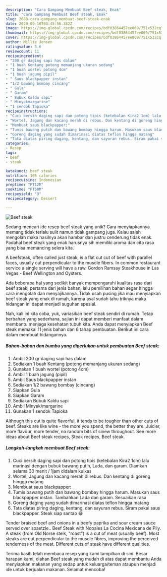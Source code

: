 ```yaml
---
description: "Cara Gampang Membuat Beef steak, Enak"
title: "Cara Gampang Membuat Beef steak, Enak"
slug: 2688-cara-gampang-membuat-beef-steak-enak
date: 2020-09-10T03:45:56.382Z
image: https://img-global.cpcdn.com/recipes/bdf03864457ee069/751x532cq70/beef-steak-foto-resep-utama.jpg
thumbnail: https://img-global.cpcdn.com/recipes/bdf03864457ee069/751x532cq70/beef-steak-foto-resep-utama.jpg
cover: https://img-global.cpcdn.com/recipes/bdf03864457ee069/751x532cq70/beef-steak-foto-resep-utama.jpg
author: Millie Jensen
ratingvalue: 3.6
reviewcount: 11
recipeingredient:
- "200 gr daging sapi has dalam"
- "1 buah Kentang potong memanjang ukuran sedang"
- "1 buah wortel potong 4cm"
- "1 buah jagung pipil"
- " Saus blackpapper instan"
- "1/2 bawang bombay cincang"
- " Gula"
- " Garam"
- " Bubuk Kaldu sapi"
- " Minyakmargarine"
- "1 sendok Tapioka"
recipeinstructions:
- "Cuci bersih daging sapi dan potong tipis (ketebalan Kira2 1cm) lalu marinasi dengan bubuk bawang putih, Lada, dan garam. Diamkan selama 30 menit / 1jam didalam kulkas"
- "Wortel, Jagung dan kacang merah di rebus. Dan kentang di goreng hingga matang"
- "Membuat saus blackpapper:"
- "Tumis bawang putih dan bawang bombay hingga harum. Masukan saus blackpapper instan. Tambahkan Lada dan garam. Sesuaikan rasa"
- "Goreng daging yang sudah dimarinasi diatas teflon hingga matang"
- "Tata diatas piring daging, kentang, dan sayuran rebus. Siram pakai saus blackpapper. Steak siap santap 😁"
categories:
- Resep
tags:
- beef
- steak

katakunci: beef steak 
nutrition: 105 calories
recipecuisine: Indonesian
preptime: "PT12M"
cooktime: "PT50M"
recipeyield: "3"
recipecategory: Dessert

---
```



![Beef steak](https://img-global.cpcdn.com/recipes/bdf03864457ee069/751x532cq70/beef-steak-foto-resep-utama.jpg)

Sedang mencari ide resep beef steak yang unik? Cara menyiapkannya memang tidak terlalu sulit namun tidak gampang juga. Kalau salah mengolah maka hasilnya akan hambar dan justru cenderung tidak enak. Padahal beef steak yang enak harusnya sih memiliki aroma dan cita rasa yang bisa memancing selera kita.

A beefsteak, often called just steak, is a flat cut cut of beef with parallel faces, usually cut perpendicular to the muscle fibers. In common restaurant service a single serving will have a raw. Gordon Ramsay Steakhouse in Las Vegas - Beef Wellington and Oysters.

Ada beberapa hal yang sedikit banyak mempengaruhi kualitas rasa dari beef steak, pertama dari jenis bahan, lalu pemilihan bahan segar hingga cara mengolah dan menyajikannya. Tidak usah pusing jika mau menyiapkan beef steak yang enak di rumah, karena asal sudah tahu triknya maka hidangan ini dapat menjadi suguhan spesial.


Nah, kali ini kita coba, yuk, variasikan beef steak sendiri di rumah. Tetap berbahan yang sederhana, sajian ini dapat memberi manfaat dalam membantu menjaga kesehatan tubuh kita. Anda dapat menyiapkan Beef steak memakai 11 jenis bahan dan 6 tahap pembuatan. Berikut ini cara dalam membuat hidangannya.

<!--inarticleads1-->

##### Bahan-bahan dan bumbu yang diperlukan untuk pembuatan Beef steak:

1. Ambil 200 gr daging sapi has dalam
1. Sediakan 1 buah Kentang (potong memanjang ukuran sedang)
1. Gunakan 1 buah wortel (potong 4cm)
1. Ambil 1 buah jagung (pipil)
1. Ambil  Saus blackpapper instan
1. Sediakan 1/2 bawang bombay (cincang)
1. Siapkan  Gula
1. Siapkan  Garam
1. Sediakan  Bubuk Kaldu sapi
1. Ambil  Minyak/margarine
1. Gunakan 1 sendok Tapioka


Although this cut is quite flavorful, it tends to be tougher than other cuts of beef. Steaks are like wine - the more you spend, the better they are. Juicier, more flavour, more tender, no random bits of sinew throughout. See more ideas about Beef steak recipes, Steak recipes, Beef steak. 

<!--inarticleads2-->

##### Langkah-langkah membuat Beef steak:

1. Cuci bersih daging sapi dan potong tipis (ketebalan Kira2 1cm) lalu marinasi dengan bubuk bawang putih, Lada, dan garam. Diamkan selama 30 menit / 1jam didalam kulkas
1. Wortel, Jagung dan kacang merah di rebus. Dan kentang di goreng hingga matang
1. Membuat saus blackpapper:
1. Tumis bawang putih dan bawang bombay hingga harum. Masukan saus blackpapper instan. Tambahkan Lada dan garam. Sesuaikan rasa
1. Goreng daging yang sudah dimarinasi diatas teflon hingga matang
1. Tata diatas piring daging, kentang, dan sayuran rebus. Siram pakai saus blackpapper. Steak siap santap 😁


Tender braised beef and onions in a beefy paprika and sour cream sauce served over spaetzle.. Beef Steak with Nopales La Cocina Mexicana de Pily. A steak (from Old Norse steik, &#34;roast&#34;) is a cut of meat (usually beef). Most steaks are cut perpendicular to the muscle fibres, improving the perceived tenderness of the meat. Different cuts of steak have different qualities. 

Terima kasih telah membaca resep yang kami tampilkan di sini. Besar harapan kami, olahan Beef steak yang mudah di atas dapat membantu Anda menyiapkan makanan yang sedap untuk keluarga/teman ataupun menjadi ide untuk berjualan makanan. Selamat mencoba!
